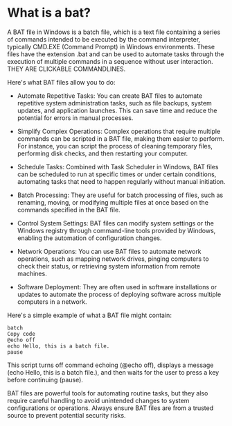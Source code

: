 # What is a bat?
A BAT file in Windows is a batch file, which is a text file containing a series of commands intended to be executed by the command interpreter, typically CMD.EXE (Command Prompt) in Windows environments. These files have the extension .bat and can be used to automate tasks through the execution of multiple commands in a sequence without user interaction. THEY ARE CLICKABLE COMMANDLINES.

Here's what BAT files allow you to do:

* Automate Repetitive Tasks: You can create BAT files to automate repetitive system administration tasks, such as file backups, system updates, and application launches. This can save time and reduce the potential for errors in manual processes.

* Simplify Complex Operations: Complex operations that require multiple commands can be scripted in a BAT file, making them easier to perform. For instance, you can script the process of cleaning temporary files, performing disk checks, and then restarting your computer.

* Schedule Tasks: Combined with Task Scheduler in Windows, BAT files can be scheduled to run at specific times or under certain conditions, automating tasks that need to happen regularly without manual initiation.

* Batch Processing: They are useful for batch processing of files, such as renaming, moving, or modifying multiple files at once based on the commands specified in the BAT file.

* Control System Settings: BAT files can modify system settings or the Windows registry through command-line tools provided by Windows, enabling the automation of configuration changes.

* Network Operations: You can use BAT files to automate network operations, such as mapping network drives, pinging computers to check their status, or retrieving system information from remote machines.

* Software Deployment: They are often used in software installations or updates to automate the process of deploying software across multiple computers in a network.

Here's a simple example of what a BAT file might contain:
```
batch
Copy code
@echo off
echo Hello, this is a batch file.
pause
```
This script turns off command echoing (@echo off), displays a message (echo Hello, this is a batch file.), and then waits for the user to press a key before continuing (pause).

BAT files are powerful tools for automating routine tasks, but they also require careful handling to avoid unintended changes to system configurations or operations. Always ensure BAT files are from a trusted source to prevent potential security risks.
